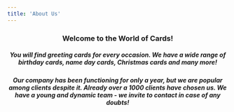 ```yaml
---
title: 'About Us'
---
```


<center>
<h3>Welcome to the World of Cards! </h3>
<h5>You will find greeting cards for every occasion. We have a wide range of birthday cards, name day cards, Christmas cards and many more!</h5>
<h5>Our company has been functioning for only a year, but we are popular among clients despite it. Already over a 1000 clients have chosen us. We have a young and dynamic team - we invite to contact in case of any doubts!</h5>
</center>